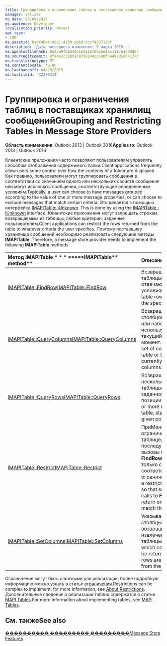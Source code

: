 ```yaml
---
title: Группировка и ограничения таблиц в поставщиках хранилищ сообщений
manager: soliver
ms.date: 03/09/2015
ms.audience: Developer
localization_priority: Normal
api_type:
- COM
ms.assetid: 01df4be4-98a1-4159-a06d-9ccf4337198f
description: 'Дата последнего изменения: 9 марта 2015 г.'
ms.openlocfilehash: 8a45a9fd0d40c16d110fd52be1ac1117e1dd4d04
ms.sourcegitcommit: 8fe462c32b91c87911942c188f3445e85a54137c
ms.translationtype: MT
ms.contentlocale: ru-RU
ms.lasthandoff: 04/23/2019
ms.locfileid: "32299414"
---
```

# <a name="grouping-and-restricting-tables-in-message-store-providers"></a><span data-ttu-id="328ff-103">Группировка и ограничения таблиц в поставщиках хранилищ сообщений</span><span class="sxs-lookup"><span data-stu-id="328ff-103">Grouping and Restricting Tables in Message Store Providers</span></span>

  
  
<span data-ttu-id="328ff-104">**Область применения**: Outlook 2013 | Outlook 2016</span><span class="sxs-lookup"><span data-stu-id="328ff-104">**Applies to**: Outlook 2013 | Outlook 2016</span></span> 
  
<span data-ttu-id="328ff-105">Клиентские приложения часто позволяют пользователям управлять способом отображения содержимого папки.</span><span class="sxs-lookup"><span data-stu-id="328ff-105">Client applications frequently allow users some control over how the contents of a folder are displayed.</span></span> <span data-ttu-id="328ff-106">Как правило, пользователи могут группировать сообщения в соответствии со значением одного или нескольких свойств сообщения или могут исключать сообщения, соответствующие определенным условиям.</span><span class="sxs-lookup"><span data-stu-id="328ff-106">Typically, a user can choose to have messages grouped according to the value of one or more message properties, or can choose to exclude messages that match certain criteria.</span></span> <span data-ttu-id="328ff-107">Это делается с помощью интерфейса [IMAPITable: IUnknown](imapitableiunknown.md) .</span><span class="sxs-lookup"><span data-stu-id="328ff-107">This is done by using the [IMAPITable : IUnknown](imapitableiunknown.md) interface.</span></span> <span data-ttu-id="328ff-108">Клиентские приложения могут запрещать строкам, возвращаемым из таблицы, любые критерии, заданные пользователем.</span><span class="sxs-lookup"><span data-stu-id="328ff-108">Client applications can restrict the rows returned from the table to whatever criteria the user specifies.</span></span> <span data-ttu-id="328ff-109">Поэтому поставщику хранилища сообщений необходимо реализовать следующие методы **IMAPITable** .</span><span class="sxs-lookup"><span data-stu-id="328ff-109">Therefore, a message store provider needs to implement the following **IMAPITable** methods.</span></span> 
  
|<span data-ttu-id="328ff-110">Метод IMAPITable \* \* \* \*</span><span class="sxs-lookup"><span data-stu-id="328ff-110">\*\*\*\*IMAPITable\*\* method\*\*</span></span>|<span data-ttu-id="328ff-111">**Описание**</span><span class="sxs-lookup"><span data-stu-id="328ff-111">**Description**</span></span>|
|:-----|:-----|
|[<span data-ttu-id="328ff-112">IMAPITable::FindRow</span><span class="sxs-lookup"><span data-stu-id="328ff-112">IMAPITable::FindRow</span></span>](imapitable-findrow.md) <br/> |<span data-ttu-id="328ff-113">Возвращает строки таблицы, которые отвечают заданным условиям.</span><span class="sxs-lookup"><span data-stu-id="328ff-113">Returns table rows that match the specified criteria.</span></span>  <br/> |
|[<span data-ttu-id="328ff-114">IMAPITable::QueryColumns</span><span class="sxs-lookup"><span data-stu-id="328ff-114">IMAPITable::QueryColumns</span></span>](imapitable-querycolumns.md) <br/> |<span data-ttu-id="328ff-115">Возвращает набор столбцов в таблице или набор столбцов, используемых в текущий момент.</span><span class="sxs-lookup"><span data-stu-id="328ff-115">Returns the set of columns in a table or the set of currently used columns.</span></span>  <br/> |
|[<span data-ttu-id="328ff-116">IMAPITable::QueryRows</span><span class="sxs-lookup"><span data-stu-id="328ff-116">IMAPITable::QueryRows</span></span>](imapitable-queryrows.md) <br/> |<span data-ttu-id="328ff-117">Возвращает одну или несколько строк из таблицы, начиная с заданной позиции.</span><span class="sxs-lookup"><span data-stu-id="328ff-117">Returns one or more rows from a table, starting from a given position.</span></span>  <br/> |
|[<span data-ttu-id="328ff-118">IMAPITable::Restrict</span><span class="sxs-lookup"><span data-stu-id="328ff-118">IMAPITable::Restrict</span></span>](imapitable-restrict.md) <br/> |<span data-ttu-id="328ff-119">ПриМеняет ограничение к таблице, чтобы последующие вызовы метода **FindRow** возвращали только строки, соответствующие ограничению.</span><span class="sxs-lookup"><span data-stu-id="328ff-119">Applies a restriction to a table so that subsequent calls to **FindRow** return only rows that match the restriction.</span></span>  <br/> |
|[<span data-ttu-id="328ff-120">IMAPITable::SetColumns</span><span class="sxs-lookup"><span data-stu-id="328ff-120">IMAPITable::SetColumns</span></span>](imapitable-setcolumns.md) <br/> |<span data-ttu-id="328ff-121">Указывает, какие столбцы должны возвращаться при извлечении строк из таблицы.</span><span class="sxs-lookup"><span data-stu-id="328ff-121">Specifies which columns should be returned when rows are retrieved from the table.</span></span>  <br/> |
   
<span data-ttu-id="328ff-122">Ограничения могут быть сложными для реализации; более подробную информацию можно узнать в статье [ограничения](about-restrictions.md).</span><span class="sxs-lookup"><span data-stu-id="328ff-122">Restrictions can be complex to implement; for more information, see [About Restrictions](about-restrictions.md).</span></span> <span data-ttu-id="328ff-123">Дополнительные сведения о реализации таблиц содержатся в статье [MAPI Tables](mapi-tables.md).</span><span class="sxs-lookup"><span data-stu-id="328ff-123">For more information about implementing tables, see [MAPI Tables](mapi-tables.md).</span></span>
  
## <a name="see-also"></a><span data-ttu-id="328ff-124">См. также</span><span class="sxs-lookup"><span data-stu-id="328ff-124">See also</span></span>



[<span data-ttu-id="328ff-125">���������� ��������� ���������</span><span class="sxs-lookup"><span data-stu-id="328ff-125">Message Store Features</span></span>](message-store-features.md)

